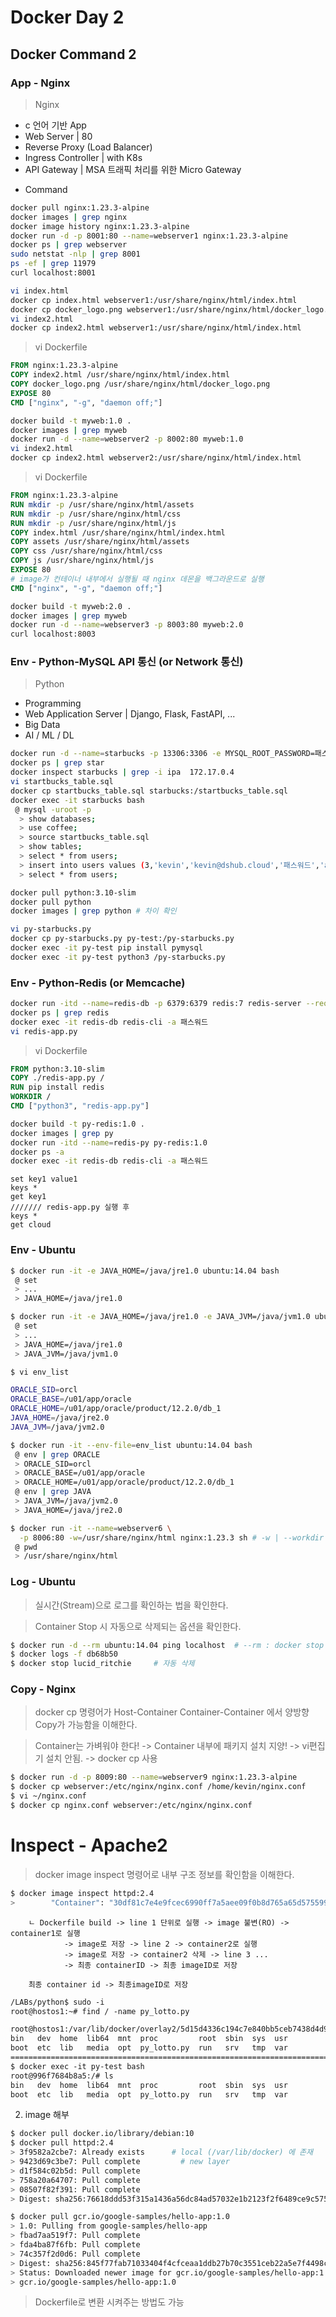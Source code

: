 # Docker Day 2
## Docker Command 2

### App - Nginx

> Nginx

* c 언어 기반 App
* Web Server | 80
* Reverse Proxy (Load Balancer) 
* Ingress Controller | with K8s
* API Gateway | MSA 트래픽 처리를 위한 Micro Gateway

- Command
```bash
docker pull nginx:1.23.3-alpine
docker images | grep nginx
docker image history nginx:1.23.3-alpine
docker run -d -p 8001:80 --name=webserver1 nginx:1.23.3-alpine
docker ps | grep webserver
sudo netstat -nlp | grep 8001
ps -ef | grep 11979
curl localhost:8001

vi index.html
docker cp index.html webserver1:/usr/share/nginx/html/index.html
docker cp docker_logo.png webserver1:/usr/share/nginx/html/docker_logo.png
vi index2.html
docker cp index2.html webserver1:/usr/share/nginx/html/index.html
```

> vi Dockerfile

```Dockerfile
FROM nginx:1.23.3-alpine
COPY index2.html /usr/share/nginx/html/index.html
COPY docker_logo.png /usr/share/nginx/html/docker_logo.png
EXPOSE 80
CMD ["nginx", "-g", "daemon off;"]
```
```bash
docker build -t myweb:1.0 .
docker images | grep myweb
docker run -d --name=webserver2 -p 8002:80 myweb:1.0
vi index2.html
docker cp index2.html webserver2:/usr/share/nginx/html/index.html
```

> vi Dockerfile

```Dockerfile
FROM nginx:1.23.3-alpine
RUN mkdir -p /usr/share/nginx/html/assets
RUN mkdir -p /usr/share/nginx/html/css
RUN mkdir -p /usr/share/nginx/html/js
COPY index.html /usr/share/nginx/html/index.html
COPY assets /usr/share/nginx/html/assets
COPY css /usr/share/nginx/html/css
COPY js /usr/share/nginx/html/js
EXPOSE 80
# image가 컨테이너 내부에서 실행될 때 nginx 데몬을 백그라운드로 실행
CMD ["nginx", "-g", "daemon off;"] 
```
```bash
docker build -t myweb:2.0 .
docker images | grep myweb
docker run -d --name=webserver3 -p 8003:80 myweb:2.0
curl localhost:8003
```

### Env - Python-MySQL API 통신 (or Network 통신)

> Python

* Programming
* Web Application Server | Django, Flask, FastAPI, ...
* Big Data
* AI / ML / DL


```bash
docker run -d --name=starbucks -p 13306:3306 -e MYSQL_ROOT_PASSWORD=패스워드 -e MYSQL_DATABASE=coffee mysql:5.7-debian
docker ps | grep star
docker inspect starbucks | grep -i ipa  172.17.0.4
vi startbucks_table.sql
docker cp startbucks_table.sql starbucks:/startbucks_table.sql
docker exec -it starbucks bash
 @ mysql -uroot -p
  > show databases;
  > use coffee;
  > source startbucks_table.sql
  > show tables;
  > select * from users;
  > insert into users values (3,'kevin','kevin@dshub.cloud','패스워드','admin');
  > select * from users;
```
```bash
docker pull python:3.10-slim
docker pull python
docker images | grep python # 차이 확인

vi py-starbucks.py
docker cp py-starbucks.py py-test:/py-starbucks.py
docker exec -it py-test pip install pymysql
docker exec -it py-test python3 /py-starbucks.py
```

### Env - Python-Redis (or Memcache)

```bash
docker run -itd --name=redis-db -p 6379:6379 redis:7 redis-server --requirepass 패스워드 --port 6379
docker ps | grep redis
docker exec -it redis-db redis-cli -a 패스워드
vi redis-app.py
```

> vi Dockerfile

```Dockerfile
FROM python:3.10-slim
COPY ./redis-app.py /
RUN pip install redis
WORKDIR /
CMD ["python3", "redis-app.py"]
```

```bash
docker build -t py-redis:1.0 .
docker images | grep py
docker run -itd --name=redis-py py-redis:1.0
docker ps -a
docker exec -it redis-db redis-cli -a 패스워드
```

```redis
set key1 value1
keys *
get key1
/////// redis-app.py 실행 후
keys *
get cloud
```

### Env - Ubuntu

```bash
$ docker run -it -e JAVA_HOME=/java/jre1.0 ubuntu:14.04 bash
 @ set
 > ...
 > JAVA_HOME=/java/jre1.0

$ docker run -it -e JAVA_HOME=/java/jre1.0 -e JAVA_JVM=/java/jvm1.0 ubuntu:14.04 bash
 @ set
 > ...
 > JAVA_HOME=/java/jre1.0
 > JAVA_JVM=/java/jvm1.0

$ vi env_list

ORACLE_SID=orcl
ORACLE_BASE=/u01/app/oracle
ORACLE_HOME=/u01/app/oracle/product/12.2.0/db_1
JAVA_HOME=/java/jre2.0
JAVA_JVM=/java/jvm2.0

$ docker run -it --env-file=env_list ubuntu:14.04 bash
 @ env | grep ORACLE
 > ORACLE_SID=orcl
 > ORACLE_BASE=/u01/app/oracle
 > ORACLE_HOME=/u01/app/oracle/product/12.2.0/db_1
 @ env | grep JAVA
 > JAVA_JVM=/java/jvm2.0
 > JAVA_HOME=/java/jre2.0

$ docker run -it --name=webserver6 \
  -p 8006:80 -w=/usr/share/nginx/html nginx:1.23.3 sh # -w | --workdir 
 @ pwd
 > /usr/share/nginx/html
```

### Log - Ubuntu

> 실시간(Stream)으로 로그를 확인하는 법을 확인한다.

> Container Stop 시 자동으로 삭제되는 옵션을 확인한다.

```bash
$ docker run -d --rm ubuntu:14.04 ping localhost  # --rm : docker stop 시 자동 삭제
$ docker logs -f db68b50
$ docker stop lucid_ritchie     # 자동 삭제
```

### Copy - Nginx

> docker cp 명령어가 Host-Container Container-Container 에서 양방향 Copy가 가능함을 이해한다.

> Container는 가벼워야 한다! -> Container 내부에 패키지 설치 지양! -> vi편집기 설치 안됨. -> docker cp 사용

```bash
$ docker run -d -p 8009:80 --name=webserver9 nginx:1.23.3-alpine
$ docker cp webserver:/etc/nginx/nginx.conf /home/kevin/nginx.conf    
$ vi ~/nginx.conf
$ docker cp nginx.conf webserver:/etc/nginx/nginx.conf 
```

# Inspect - Apache2

> docker image inspect 명령어로 내부 구조 정보를 확인함을 이해한다.

```bash
$ docker image inspect httpd:2.4
>        "Container": "30df81c7e4e9fcec6990ff7a5aee09f0b8d765a65d575599d92fa3d2c2da6048",
```

















		ㄴ Dockerfile build -> line 1 단위로 실행 -> image 불변(RO) -> container1로 실행
				-> image로 저장 -> line 2 -> container2로 실행
				-> image로 저장 -> container2 삭제 -> line 3 ...
				-> 최종 containerID -> 최종 imageID로 저장
	
        최종 container id -> 최종imageID로 저장



```txt
/LABs/python$ sudo -i
root@hostos1:~# find / -name py_lotto.py

root@hostos1:/var/lib/docker/overlay2/5d15d4336c194c7e840bb5ceb7438d4d97e0f116f9ad8a02f934ab622d15b05a/merged# ls
bin   dev  home  lib64  mnt  proc         root  sbin  sys  usr
boot  etc  lib   media  opt  py_lotto.py  run   srv   tmp  var
======================================================================================
$ docker exec -it py-test bash
root@996f7684b8a5:/# ls
bin   dev  home  lib64  mnt  proc         root  sbin  sys  usr
boot  etc  lib   media  opt  py_lotto.py  run   srv   tmp  var
```

2. image 해부

```bash
$ docker pull docker.io/library/debian:10
$ docker pull httpd:2.4
> 3f9582a2cbe7: Already exists		# local (/var/lib/docker) 에 존재
> 9423d69c3be7: Pull complete		  # new layer
> d1f584c02b5d: Pull complete
> 758a20a64707: Pull complete
> 08507f82f391: Pull complete
> Digest: sha256:76618ddd53f315a1436a56dc84ad57032e1b2123f2f6489ce9c575c4b280c4f4 # merge!

$ docker pull gcr.io/google-samples/hello-app:1.0
> 1.0: Pulling from google-samples/hello-app
> fbad7aa519f7: Pull complete
> fda4ba87f6fb: Pull complete
> 74c357f2d0d6: Pull complete
> Digest: sha256:845f77fab71033404f4cfceaa1ddb27b70c3551ceb22a5e7f4498cdda6c9daea
> Status: Downloaded newer image for gcr.io/google-samples/hello-app:1.0
> gcr.io/google-samples/hello-app:1.0
```

> Dockerfile로 변환 시켜주는 방법도 가능
